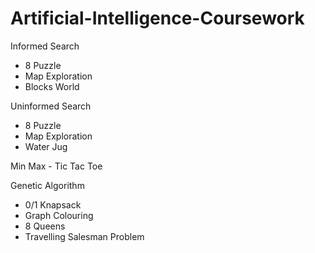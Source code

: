 # Artificial-Intelligence-Coursework

Informed Search
- 8 Puzzle
- Map Exploration
- Blocks World

Uninformed Search
- 8 Puzzle
- Map Exploration
- Water Jug

Min Max - Tic Tac Toe

Genetic Algorithm
- 0/1 Knapsack
- Graph Colouring
- 8 Queens
- Travelling Salesman Problem
